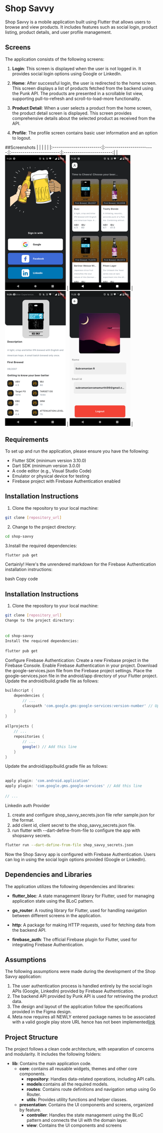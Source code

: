 # Shop Savvy

Shop Savvy is a mobile application built using Flutter that allows users to browse and view products. It includes features such as social login, product listing, product details, and user profile management.

## Screens

The application consists of the following screens:

1. **Login**: This screen is displayed when the user is not logged in. It provides social login options using Google or LinkedIn.

2. **Home**: After successful login, the user is redirected to the home screen. This screen displays a list of products fetched from the backend using the Punk API. The products are presented in a scrollable list view, supporting pull-to-refresh and scroll-to-load-more functionality.

3. **Product Detail**: When a user selects a product from the home screen, the product detail screen is displayed. This screen provides comprehensive details about the selected product as received from the API.

4. **Profile**: The profile screen contains basic user information and an option to logout.

##Screenshots
| | | | |
|:-------------------------:|:-------------------------:|:-------------------------:|:-------------------------:|
|<img width="200" alt="Login Page" src="assets/screenshots/Screenshot_1.png"> |  <img width="200" alt="home page" src="assets/screenshots/Screenshot_2.png"> | <img width="200" alt="Repository View Page" src="assets/screenshots/Screenshot_3.png"> | <img width="200" alt="File Explorer" src="assets/screenshots/Screenshot_4.png"> |


## Requirements

To set up and run the application, please ensure you have the following:

- Flutter SDK (minimum version 3.10.0)
- Dart SDK (minimum version 3.0.0)
- A code editor (e.g., Visual Studio Code)
- Emulator or physical device for testing
- Firebase project with Firebase Authentication enabled

## Installation Instructions

1. Clone the repository to your local machine:

```bash
git clone [repository_url]
```
2. Change to the project directory:
```bash
cd shop-savvy
```
3.Install the required dependencies:
```bash
flutter pub get
```
Certainly! Here's the unrendered markdown for the Firebase Authentication installation instructions:

bash
Copy code
## Installation Instructions

1. Clone the repository to your local machine:

```bash
git clone [repository_url]
Change to the project directory:


cd shop-savvy
Install the required dependencies:

flutter pub get
```


Configure Firebase Authentication:
Create a new Firebase project in the Firebase Console.
Enable Firebase Authentication in your project.
Download the google-services.json file from the Firebase project settings.
Place the google-services.json file in the android/app directory of your Flutter project.
Update the android/build.gradle file as follows:
```groovy
buildscript {
    dependencies {
        // ...
        classpath 'com.google.gms:google-services:version-number' // Update the version number
    }
}

allprojects {
    // ...
    repositories {
        // ...
        google() // Add this line
    }
}
```
Update the android/app/build.gradle file as follows:
```groovy

apply plugin: 'com.android.application'
apply plugin: 'com.google.gms.google-services' // Add this line

// ...
```
Linkedin auth Provider
1. create and configure shop_savvy_secrets.json file refer sample.json for the format.
2. add client id, client secret to the shop_savvy_secrets.json file.
3. run flutter with --dart-define-from-file to configure the app with shopsavvy secrets.
```bash
flutter run --dart-define-from-file shop_savvy_secrets.json
```

Now the Shop Savvy app is configured with Firebase Authentication. Users can log in using the social login options provided (Google or LinkedIn).

## Dependencies and Libraries

The application utilizes the following dependencies and libraries:

- **flutter_bloc**: A state management library for Flutter, used for managing application state using the BLoC pattern.

- **go_router**: A routing library for Flutter, used for handling navigation between different screens in the application.

- **http**: A package for making HTTP requests, used for fetching data from the backend API.

- **firebase_auth**: The official Firebase plugin for Flutter, used for integrating Firebase Authentication.

## Assumptions

The following assumptions were made during the development of the Shop Savvy application:

1. The user authentication process is handled entirely by the social login APIs (Google, LinkedIn) provided by Firebase Authentication.
2. The backend API provided by Punk API is used for retrieving the product data.
3. The design and layout of the application follow the specifications provided in the Figma design.
4. Meta now requires all NEWLY entered package names to be associated with a valid google play store URL hence has not been implemented[link](https://developers.facebook.com/support/bugs/1307870196812047/?join_id=f12e5a3b52a432)

## Project Structure

The project follows a clean code architecture, with separation of concerns and modularity. It includes the following folders:

- **lib**: Contains the main application code.
  - **core**: contains all reusable widgets, themes and other core components.   
    - **repository**: Handles data-related operations, including API calls.
    - **models**:contains all the required models.
    - **routes**: Contains route definitions and navigation setup using Go Router.
    - **utils**: Provides utility functions and helper classes.
  - **presentation**: Contains the UI components and screens, organized by feature.
    - **controller**: Handles the state management using the BLoC pattern and connects the UI with the domain layer.
    - **view**: Contains the UI components and screens

